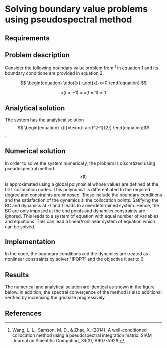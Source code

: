 # Solving boundary value problems using pseudospectral method

## Requirements

## Problem description

Consider the following boundary value problem from [^1] in equation 1 and its boundary conditione are provided in equation 2.

$$ 
\begin{equation}
\ddot{x}-t\dot{x}-x=0
\end{equation}
$$

$$ 
\begin{equation}
x(t=-1)=x(t=1)=1
\end{equation}
$$


## Analytical solution

The system has the analytical solution $$ \begin{equation} x(t)=\exp(\frac{t^2-1}{2})  \end{equation}$$.

## Numerical solution

In order to solve the system  numerically, the problem is discretized using pseudospectral method. $$x(t)$$ is approximated using a global polynomial whose values are defined at the LGL collocation nodes. This polynomial is differentiated to the required degree and constraints are imposed. These include the boundary conditions and the satisfaction of the dynamics at the collocation points. Satifying the BC and dynamics at -1 and 1 leads to a overdetermined system. Hence, the BC are only imposed at the end points and dynamics constraints are ignored. This leads to a system of equation with equal number of variables and equations. This can lead a linear/nonlinear system of equation which can be solved.

## Implementation

In the code, the boundary conditions and  the dynamics are treated as nonlinear constraints by solver "IPOPT" and the objective it set to 0.

## Results

The numerical and analytical solution are identical as shown in the figure below. In addition, the spectral convergence of the method is also additional verified by increasing the grid size progressively.


## References

[^1]: Wang, L. L., Samson, M. D., & Zhao, X. (2014). A well-conditioned collocation method using a pseudospectral integration matrix. SIAM Journal on Scientific Computing, 36(3), A907-A929.




